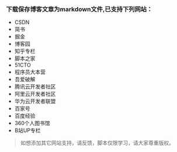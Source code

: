 ### 下载保存博客文章为markdown文件,已支持下列网站：
- CSDN
- 简书
- 掘金
- 博客园
- 知乎专栏
- 脚本之家
- 51CTO
- 程序员大本营
- 吾爱破解
- 腾讯云开发者社区
- 阿里云开发者社区
- 华为云开发者联盟
- 百家号
- 百度经验
- 360个人图书馆
- B站UP专栏


> 如想添加其它网站支持，请反馈，脚本仅限学习，请大家尊重版权。
